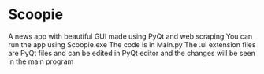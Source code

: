 # Scoopie
A news app with beautiful GUI made using PyQt and web scraping
You can run the app using Scoopie.exe
The code is in Main.py
The .ui extension files are PyQt files and can be edited in PyQt editor and the changes will be seen in the main program
